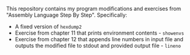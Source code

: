 This repository contains my program modifications and exercises from "Assembly
Language Step By Step". Specifically:
* A fixed version of `hexdump2`
* Exercise from chapter 11 that prints environment contents - `showenvs`
* Exercise from chapter 12 that appends line numbers in input file and outputs
  the modified file to stdout and provided output file - `lineno`
